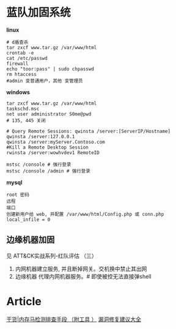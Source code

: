 # 蓝队加固系统

__linux__

```shell
# d盾查杀
tar zxcf www.tar.gz /var/www/html
crontab -e
cat /etc/passwd
firewall
echo "toor:pass" | sudo chpasswd 
rm htaccess
#admin 变普通用户，其他 变管理员
```

__windows__

```shell
tar zxcf www.tar.gz /var/www/html
taskschd.msc
net user administrator S0me@pwd
# 135, 445 关闭

# Query Remote Sessions: qwinsta /server:[ServerIP/Hostname]
qwinsta /server:127.0.0.1
qwinsta /server:myServer.Contoso.com
#Kill a Remote Desktop Session
rwinsta /server:wowhvdev1 RemoteID

mstsc /console # 强行登录
mstsc /console /admin # 强行登录
```

__mysql__

```shell
root 密码
远程
端口
创建新用户给 web, 并配置 /var/www/html/Config.php 或 conn.php
local_infile = 0
```
## 边缘机器加固
见 ATT&CK实战系列-红队评估 （三）
1. 内网机器建立服务, 并且断掉网关。交机换中禁止其出网
2. 边缘机器 代理内网机器服务。# 即使被控无法直接弹shell

# Article
[干货|内存马检测排查手段 （附工具 ）](https://mp.weixin.qq.com/s/Hr8AEK1HVgc_6T6i1pUhWQ)
[漏洞修复建议大全](https://mp.weixin.qq.com/s/3ltiNkxyRPViXmeI2-PJvQ)